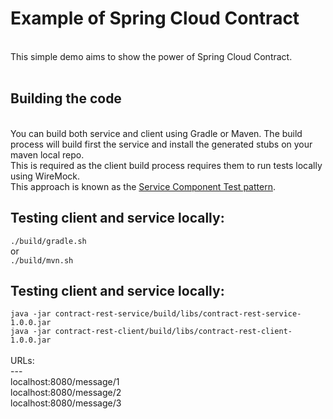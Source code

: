 # Example of Spring Cloud Contract #
<br>
This simple demo aims to show the power of Spring Cloud Contract.
<br>
<br>
<h2>Building the code</h2>
<br>
You can build both service and client using Gradle or Maven. The build process will build first the service and install the generated stubs on your maven local repo.<br>
This is required as the client build process requires them to run tests locally using WireMock.<br>
This approach is known as the <a href="https://microservices.io/patterns/testing/service-component-test.html">Service Component Test pattern</a>.<br>
<p/>
<p/>
<h2>Testing client and service locally:</h2>
<code>./build/gradle.sh</code><br>
or<br>
<code>./build/mvn.sh</code><br>
<p/>
<p/>
<h2>Testing client and service locally:</h2>
<code>java -jar contract-rest-service/build/libs/contract-rest-service-1.0.0.jar</code><br>
<code>java -jar contract-rest-client/build/libs/contract-rest-client-1.0.0.jar</code><br>
<br>
URLs:<br>
---<br>
localhost:8080/message/1<br>
localhost:8080/message/2<br>
localhost:8080/message/3<br>
<p/>
